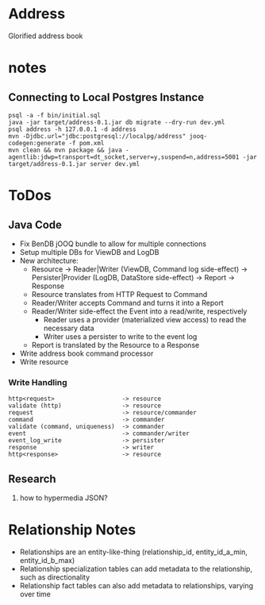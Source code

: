 # Address
Glorified address book

# notes
## Connecting to Local Postgres Instance
```
psql -a -f bin/initial.sql
java -jar target/address-0.1.jar db migrate --dry-run dev.yml
psql address -h 127.0.0.1 -d address
mvn -Djdbc.url="jdbc:postgresql://localpg/address" jooq-codegen:generate -f pom.xml
mvn clean && mvn package && java -agentlib:jdwp=transport=dt_socket,server=y,suspend=n,address=5001 -jar target/address-0.1.jar server dev.yml 
```

# ToDos
## Java Code
* Fix BenDB jOOQ bundle to allow for multiple connections
* Setup multiple DBs for ViewDB and LogDB
* New architecture:
    * Resource -> Reader|Writer (ViewDB, Command log side-effect) -> Persister|Provider (LogDB, DataStore side-effect) -> Report -> Response
    * Resource translates from HTTP Request to Command
    * Reader/Writer accepts Command and turns it into a Report
    * Reader/Writer side-effect the Event into a read/write, respectively
        * Reader uses a provider (materialized view access) to read the necessary data
        * Writer uses a persister to write to the event log
    * Report is translated by the Resource to a Response
* Write address book command processor
* Write resource

### Write Handling
```
http<request>                   -> resource
validate (http)                 -> resource
request                         -> resource/commander
command                         -> commander
validate (command, uniqueness)  -> commander
event                           -> commander/writer
event_log_write                 -> persister
response                        -> writer
http<response>                  -> resource
```

## Research
1) how to hypermedia JSON?

# Relationship Notes
* Relationships are an entity-like-thing (relationship_id, entity_id_a_min, entity_id_b_max)
* Relationship specialization tables can add metadata to the relationship, such as directionality
* Relationship fact tables can also add metadata to relationships, varying over time